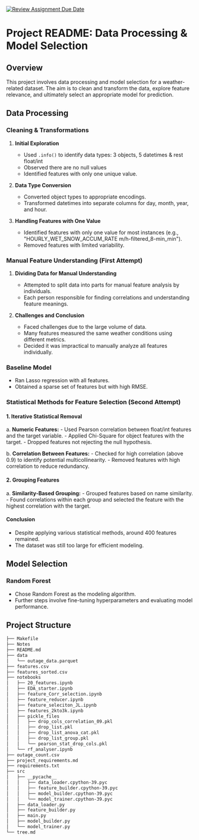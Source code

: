 [![Review Assignment Due Date](https://classroom.github.com/assets/deadline-readme-button-24ddc0f5d75046c5622901739e7c5dd533143b0c8e959d652212380cedb1ea36.svg)](https://classroom.github.com/a/YhqNqk94)


# Project README: Data Processing & Model Selection

## Overview

This project involves data processing and model selection for a weather-related dataset. The aim is to clean and transform the data, explore feature relevance, and ultimately select an appropriate model for prediction.

## Data Processing

### Cleaning & Transformations

1. **Initial Exploration**
   - Used `.info()` to identify data types: 3 objects, 5 datetimes & rest float/int
   - Observed there are no null values
   - Identified features with only one unique value.

2. **Data Type Conversion**
   - Converted object types to appropriate encodings.
   - Transformed datetimes into separate columns for day, month, year, and hour.

3. **Handling Features with One Value**
   - Identified features with only one value for most instances (e.g., "HOURLY_WET_SNOW_ACCUM_RATE m/h-filtered_8-min_min").
   - Removed features with limited variability.

### Manual Feature Understanding (First Attempt)

1. **Dividing Data for Manual Understanding**
   - Attempted to split data into parts for manual feature analysis by individuals.
   - Each person responsible for finding correlations and understanding feature meanings.

2. **Challenges and Conclusion**
   - Faced challenges due to the large volume of data.
   - Many features measured the same weather conditions using different metrics.
   - Decided it was impractical to manually analyze all features individually.

### Baseline Model

- Ran Lasso regression with all features.
- Obtained a sparse set of features but with high RMSE.

### Statistical Methods for Feature Selection (Second Attempt)

#### 1. Iterative Statistical Removal

   a. **Numeric Features:**
      - Used Pearson correlation between float/int features and the target variable.
      - Applied Chi-Square for object features with the target.
      - Dropped features not rejecting the null hypothesis.

   b. **Correlation Between Features:**
      - Checked for high correlation (above 0.9) to identify potential multicollinearity.
      - Removed features with high correlation to reduce redundancy.

#### 2. Grouping Features

   a. **Similarity-Based Grouping:**
      - Grouped features based on name similarity.
      - Found correlations within each group and selected the feature with the highest correlation with the target.

#### Conclusion

- Despite applying various statistical methods, around 400 features remained.
- The dataset was still too large for efficient modeling.

## Model Selection

### Random Forest

- Chose Random Forest as the modeling algorithm.
- Further steps involve fine-tuning hyperparameters and evaluating model performance.

## Project Structure
```bash
├── Makefile
├── Notes
├── README.md
├── data
│   └── outage_data.parquet
├── features.csv
├── features_sorted.csv
├── notebooks
│   ├── 20_features.ipynb
│   ├── EDA_starter.ipynb
│   ├── feature_Corr_selection.ipynb
│   ├── feature_reducer.ipynb
│   ├── feature_seleciton_JL.ipynb
│   ├── features_2kto3k.ipynb
│   ├── pickle_files
│   │   ├── drop_cols_correlation_09.pkl
│   │   ├── drop_list.pkl
│   │   ├── drop_list_anova_cat.pkl
│   │   ├── drop_list_group.pkl
│   │   └── pearson_stat_drop_cols.pkl
│   └── rf_analyser.ipynb
├── outage_count.csv
├── project_requirements.md
├── requirements.txt
├── src
│   ├── __pycache__
│   │   ├── data_loader.cpython-39.pyc
│   │   ├── feature_builder.cpython-39.pyc
│   │   ├── model_builder.cpython-39.pyc
│   │   └── model_trainer.cpython-39.pyc
│   ├── data_loader.py
│   ├── feature_builder.py
│   ├── main.py
│   ├── model_builder.py
│   └── model_trainer.py
└── tree.md
```